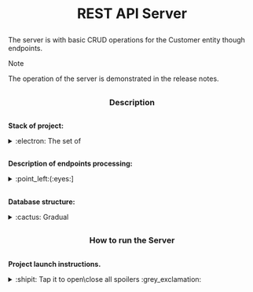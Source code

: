<h1>
  <p align="center">
    REST API Server
  </p>
</h1>

The server is with basic CRUD operations for the Customer entity though endpoints.

> [!NOTE]
>  The operation of the server is demonstrated in the release notes. 

##
<h3>
  <p align="center">
    Description
  </p>
</h3>

##
###
**Stack of project:**

<details>
<summary>:electron:	The set of</summary>
  
###
- Backend:
  - Java (21);
  - Spring Boot (3.3.0):
    - Hibernate;
    - Tomcat;
    - JUnit Jupiter and Mockito.
  - Maven (3.9.9);
  - Jacoco (0.8.12).
- Frontend:
  - None.
- Database:
  - PostgreSQL (16.3)
- Authentication:
  - None.

</details>

##
### 
**Description of endpoints processing:**

<details>
<summary>:point_left:(:eyes:]</summary>

##
###
`Read all` customers
<details>
<summary>:white_large_square: Tap it</summary>

###
- HTTP Query: GET
- Link: ../api/customers
- Response body:
  - id: Long
  - fullName: String
  - email: String
  - phone: String

</details>

##
###
`Read` customer
<details>
<summary>:white_circle: Tap it</summary>

###
- HTTP Query: GET
- Link: ../api/customers/{id}
- Response body:
  - id: Long
  - fullName: String
  - email: String
  - phone: String

</details>

##
###
`Create` customer
<details>
<summary>:green_circle:	 Tap it</summary>
  
###
- HTTP Query: POST
- Link: ../api/customers
- Content-Type: application/json
- Body:
  - FullName: String (2..50 chars including whitespaces)
  - email: String (2..100 chars, unique, should include exactly one @)
  - phone: String (6..14 chars, only digits, should start from +, optional field)
- Response body:
  - id: Long
  - fullName: String
  - email: String
  - phone: String

</details>

##
###
`Update` customer
<details>
<summary>:yellow_circle: Tap it</summary>

###
- HTTP Query: PUT
- Link: ../api/customers/{id}
- Content-Type: application/json
- Body:
  - id: Long
  - FullName: String (2..50 chars including whitespaces)
  - email: String (not editable)
  - phone: String (6..14 chars, only digits, should start from +)
- Response body:
  - id: Long
  - fullName: String
  - email: String
  - phone: String

</details>

##
###
`Delete` customer
<details>
<summary>:orange_circle: Tap it</summary>

###
- HTTP Query: DELETE
- Link: ../api/customers/{id}
Just mark a customer as deleted, but leave his data in DB. Related DB column: is_active.

</details>

</details>

##
### 
**Database structure:**

<details>
<summary>:cactus:	Gradual</summary>

###
- `Schema`:
  - customerhub;
- `Table`:
  - customers;
- `Table structure`:
  - id:
    - bigint;
    - not Null;
    - primary key.
  - created:
    - bigint;
    - not Null.
  - updated:
    - bigint;
    - not Null.
  - full_name:
    - character varying;
    - not Null;
    - lentgth (50).
  - email:
    - character varying;
    - not Null,
    - lentgth (100).
  - phone:
    - character varying;
    - Nullable;
    - lentgth (14).
  - is_active:
    - boolean;
    - not Null.
    
</details>

##
<h3>
  <p align="center">
    How to run the Server
  </p>
</h3>

##

**Project launch instructions.**

<details>
<summary>:shipit: Tap it to open\close all spoilers :grey_exclamation:</summary>

##

**I. Ensure that the following components are installed** on your device:

<details>
<summary>:fire_extinguisher: Ensured that</summary>
  
###
- `Java` (21 or higher, but previous versions can't be supported, check it yourself);

- `Maven` (recommend 3.9.9);

- `PostgreSQL` and `psql JDBC driver`(recommend 16.3);

- `Git` (if you plan to clone the project from a repository).

</details>

##

**II. Clone the Project** or download its in ZIP file

<details>
<summary>:rainbow: As across Bifrost ㄟ( ▔-▔ )ㄏ</summary>
  
###
- `Use Git` to clone the project repository onto your device:

> ```
> git clone https://github.com/NeZLiPand/CustomerHub.git
> ```

- Or `use the button` **[<> Code]** to download on main page of the project, as on this screenshot:
  - [*1st step*](https://github.com/user-attachments/assets/48067ebe-a8a5-46ff-822e-472d5fd5d6af);
  - [*2nd step*](https://github.com/user-attachments/assets/72ea9414-83fb-45b9-8b53-1577a28a69f3).

- `Or use another way`, which you prefer and can 😁👌.

</details>

##

**III. Set it up**
 
<details>
<summary>:milky_way: As God our galaxy</summary>

###
You have to `change configuration` of `the server` in the file application.properties located at the path:
```
yourPathToTheProjectFolder/src/main/resources/application.properties
```
- The server is configured to hear port: `8888`;
- `You have to change the "Login" and "password"` to match one of the "users" in your database, for example, "postgres" and "postgres".

Or create and configure application.yml, then you have to delete application.properties file.

**Here is explain of others field** of application.properties file:

<details>
<summary>:herb: Other field</summary>

##

###
**About spring.jpa.`open-in-view` field:**

<details>
<summary>:leaves: Tap it</summary>
  
###
This parameter determines whether the JPA session will be open for viewing (Open Session in View) during an HTTP request. It controls access to lazy-loaded data after the transaction has ended. Possible values:

- true — the JPA session remains open after the transaction ends, allowing lazy loading of data within the HTTP request.

- false — the JPA session closes after the transaction ends, and lazy loading outside the transaction will throw a LazyInitializationException.

</details>

##

###
**About spring.jpa.`hibernate.ddl-auto` field:**

<details>
<summary>:leaves: Tap it</summary>
  
###
This parameter defines the strategy for automatically managing the Hibernate database schema (DDL — Data Definition Language). Possible values:

- none — no changes are applied to the database schema. Hibernate will not automatically create, update, or delete tables.

- update — Hibernate updates the schema while preserving existing data. It creates new tables and columns but does not delete or modify existing ones.

- create — Hibernate creates a new database schema at startup, deleting all existing tables.

- create-drop — Hibernate creates a new database schema at startup and deletes it after the application stops.

- validate — checks whether the existing database schema matches the entities in your code, but does not make any changes.

- create-only — creates the schema based on entities, but doesn’t drop it after the application stops (rarely used).
</details>

##

###
**About spring.jpa.`show-sql` field:**

<details>
<summary>:leaves: Tap it</summary>
  
###
This parameter controls whether SQL queries are displayed in the console. Possible values:

- true — displays the SQL queries generated by Hibernate in the logs.

- false — SQL queries will not be displayed in the logs.

</details>

##

###
**About spring.jpa.`properties.hibernate.format_sql` field:**

<details>
<summary>:leaves: Tap it</summary>
  
###
This parameter controls the formatting of SQL queries in the output. Possible values:

- true — SQL queries will be formatted, meaning they will be easy to read (split across multiple lines with indentation).

- false — SQL queries will be displayed as a single continuous line (unformatted).

</details>

</details>

</details>

##

**IV. Build the Project**

<details>
<summary>:tornado: Build it</summary>
  
###
- Build the project using Maven by your IDE. 

- Or navigate to the root directory of the project and run the following command in cmd by your OS:
> ```
> mvn clean install
> ```

> [!TIP]
>[*Tap here if it doesn't work, but Maven has already installed*](https://mkyong.com/maven/how-to-install-maven-in-windows/)

</details>

##

**V. Run the Project**

<details>
<summary>:comet: Run it</summary>
  
###
After the successful build, run the project with the following command:

```
mvn spring-boot:run
```
> [!TIP]
> [*Tap here if it doesn't work, but Maven has already installed and you skip same link in previous step*](https://mkyong.com/maven/how-to-install-maven-in-windows/)

</details>

##

**VI. Check Availability**

<details>
<summary>:sun_behind_large_cloud: Brother whaat's that</summary>
  
###
If the project starts successfully, it will be available in your browser at the following link:
```
http://localhost:8888
```

> [!TIP]
> But if you want to check how it works fully-featured, I recommend installing [*Postman*](https://www.postman.com/downloads/)

</details>

##

**VII. Notes**

<details>
<summary>:deciduous_tree: It's helpful</summary>

###
- Ensure that all dependencies in the pom.xml file are correctly configured.
- When deciding whether to build your project as a JAR file, or as a WAR file it's important to consider the architecture and environment in which your application will run.

<details>
<summary>:herb: The benefits of JAR and WAR files (short)</summary>

##
###
<details>
<summary>:leaves: When to use a JAR file</summary>

###
- Spring Boot applications: If your project is built with Spring Boot, creating a JAR file is the standard approach. Spring Boot produces self-contained JAR files that bundle all necessary dependencies and can run independently on any machine with a Java Runtime Environment (JRE) or Java Development Kit (JDK).
- Easy distribution and deployment: A JAR file is convenient for distribution and deployment on different machines or servers. All that is required to run it is a working installation of Java.

</details>

##
###
<details>
<summary>:leaves: When to use a WAR file</summary>

###
- For web applications using WAR files: If your project is more traditional and intended to be deployed on web servers (e.g., Apache Tomcat or JBoss), creating a WAR file might be more appropriate. WAR files are better suited for web applications that need to be deployed in servlet containers.
- Containers (Docker): For complex infrastructures or microservice-based architectures, containerizing your application with Docker might be a better solution. This ensures a consistent environment across all devices, regardless of the operating system or configurations.
- Executable (native) packages: If you need the application to run directly as a binary file, there are tools available to convert Java applications into native executables for different OS platforms (e.g., GraalVM).

</details>

</details>

</details>
